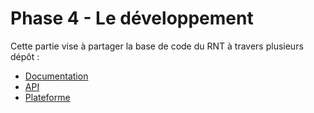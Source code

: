 # Phase 4 - Le développement

Cette partie vise à partager la base de code du RNT à travers plusieurs dépôt :

- [Documentation](https://github.com/referentiel-national-travaux-renovation/documentation)
- [API](https://github.com/referentiel-national-travaux-renovation/api)
- [Plateforme](https://github.com/referentiel-national-travaux-renovation/app)

